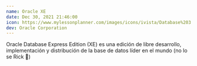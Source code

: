 ```yaml
---
name: Oracle XE
date: Dec 30, 2021 21:46:00
icon: https://www.mylessonplanner.com/images/icons/ivista/Database%203.png
dev: Oracle Corporation
---
```


Oracle Database Express Edition (XE) es una edición de libre desarrollo, implementación y distribución de la base de datos líder en el mundo (no lo se Rick 🤣)